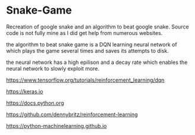 # Snake-Game
Recreation of google snake and an algorithm to beat google snake.
Source code is not fully mine as I did get help from numerous websites.

the algorithm to beat snake game is a DQN learning neural network of which plays the game several times and saves its attempts to disk.

the neural network has a high epilison and a decay rate which enables the neural network to slowly exploit more.


https://www.tensorflow.org/tutorials/reinforcement_learning/dqn


https://keras.io

https://docs.python.org

https://github.com/dennybritz/reinforcement-learning

https://python-machinelearning.github.io